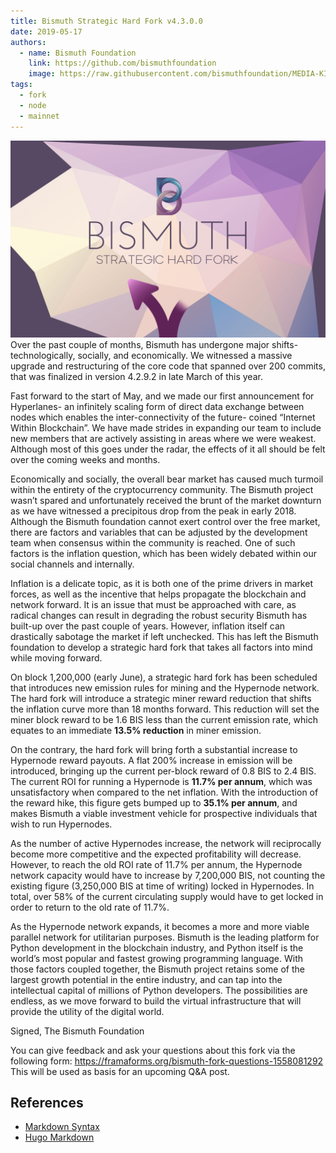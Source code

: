 ```yaml
---
title: Bismuth Strategic Hard Fork v4.3.0.0
date: 2019-05-17
authors:
  - name: Bismuth Foundation
    link: https://github.com/bismuthfoundation
    image: https://raw.githubusercontent.com/bismuthfoundation/MEDIA-KIT/refs/heads/master/Logo_v2/bis300px.png
tags:
  - fork
  - node
  - mainnet
---
```

![](/images/2019-05-17-BIS-HARD-FORK-3.png)
Over the past couple of months, Bismuth has undergone major shifts- technologically, socially, and economically. We witnessed a massive upgrade and restructuring of the core code that spanned over 200 commits, that was finalized in version 4.2.9.2 in late March of this year.
<!--more-->

Fast forward to the start of May, and we made our first announcement for Hyperlanes- an infinitely scaling form of direct data exchange between nodes which enables the inter-connectivity of the future- coined “Internet Within Blockchain”. We have made strides in expanding our team to include new members that are actively assisting in areas where we were weakest. Although most of this goes under the radar, the effects of it all should be felt over the coming weeks and months.

Economically and socially, the overall bear market has caused much turmoil within the entirety of the cryptocurrency community. The Bismuth project wasn’t spared and unfortunately received the brunt of the market downturn as we have witnessed a precipitous drop from the peak in early 2018. Although the Bismuth foundation cannot exert control over the free market, there are factors and variables that can be adjusted by the development team when consensus within the community is reached. One of such factors is the inflation question, which has been widely debated within our social channels and internally.

Inflation is a delicate topic, as it is both one of the prime drivers in market forces, as well as the incentive that helps propagate the blockchain and network forward. It is an issue that must be approached with care, as radical changes can result in degrading the robust security Bismuth has built-up over the past couple of years. However, inflation itself can drastically sabotage the market if left unchecked. This has left the Bismuth foundation to develop a strategic hard fork that takes all factors into mind while moving forward.

On block 1,200,000 (early June), a strategic hard fork has been scheduled that introduces new emission rules for mining and the Hypernode network. The hard fork will introduce a strategic miner reward reduction that shifts the inflation curve more than 18 months forward. This reduction will set the miner block reward to be 1.6 BIS less than the current emission rate, which equates to an immediate **13.5% reduction** in miner emission.

On the contrary, the hard fork will bring forth a substantial increase to Hypernode reward payouts. A flat 200% increase in emission will be introduced, bringing up the current per-block reward of 0.8 BIS to 2.4 BIS. The current ROI for running a Hypernode is **11.7% per annum**, which was unsatisfactory when compared to the net inflation. With the introduction of the reward hike, this figure gets bumped up to **35.1% per annum**, and makes Bismuth a viable investment vehicle for prospective individuals that wish to run Hypernodes.

As the number of active Hypernodes increase, the network will reciprocally become more competitive and the expected profitability will decrease. However, to reach the old ROI rate of 11.7% per annum, the Hypernode network capacity would have to increase by 7,200,000 BIS, not counting the existing figure (3,250,000 BIS at time of writing) locked in Hypernodes. In total, over 58% of the current circulating supply would have to get locked in order to return to the old rate of 11.7%.

As the Hypernode network expands, it becomes a more and more viable parallel network for utilitarian purposes. Bismuth is the leading platform for Python development in the blockchain industry, and Python itself is the world’s most popular and fastest growing programming language. With those factors coupled together, the Bismuth project retains some of the largest growth potential in the entire industry, and can tap into the intellectual capital of millions of Python developers. The possibilities are endless, as we move forward to build the virtual infrastructure that will provide the utility of the digital world.

Signed,
The Bismuth Foundation



You can give feedback and ask your questions about this fork via the following form: https://framaforms.org/bismuth-fork-questions-1558081292
This will be used as basis for an upcoming Q&A post.

## References

- [Markdown Syntax](https://www.markdownguide.org/basic-syntax/)
- [Hugo Markdown](https://gohugo.io/content-management/formats/#markdown)
